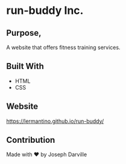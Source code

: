 # run-buddy Inc.

## Purpose,
A website that offers fitness training services.

## Built With
* HTML
* CSS

## Website
https://lermantino.github.io/run-buddy/


## Contribution
Made with ❤️ by Joseph Darville
